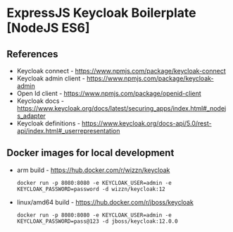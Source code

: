 # ExpressJS Keycloak Boilerplate [NodeJS ES6]

## References

-   Keycloak connect - https://www.npmjs.com/package/keycloak-connect
-   Keycloak admin client - https://www.npmjs.com/package/keycloak-admin
-   Open Id client - https://www.npmjs.com/package/openid-client
-   Keycloak docs - https://www.keycloak.org/docs/latest/securing_apps/index.html#_nodejs_adapter
-   Keycloak definitions - https://www.keycloak.org/docs-api/5.0/rest-api/index.html#_userrepresentation

## Docker images for local development

-   arm build - https://hub.docker.com/r/wizzn/keycloak

    `docker run -p 8080:8080 -e KEYCLOAK_USER=admin -e KEYCLOAK_PASSWORD=password -d wizzn/keycloak:12`

-   linux/amd64 build - https://hub.docker.com/r/jboss/keycloak

    `docker run -p 8080:8080 -e KEYCLOAK_USER=admin -e KEYCLOAK_PASSWORD=pass@123 -d jboss/keycloak:12.0.0`

